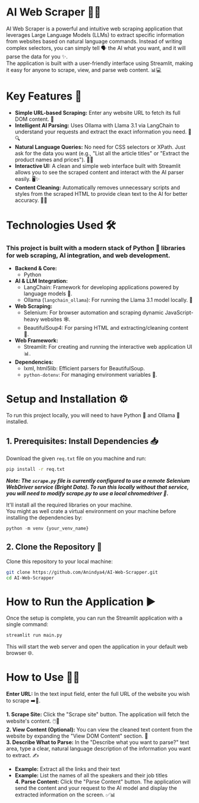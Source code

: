 # AI Web Scraper 🤖🌐

AI Web Scraper is a powerful and intuitive web scraping application that leverages Large Language Models (LLMs) to extract specific information from websites based on natural language commands. Instead of writing complex selectors, you can simply tell 🗣️ the AI what you want, and it will parse the data for you ✨.  
The application is built with a user-friendly interface using Streamlit, making it easy for anyone to scrape, view, and parse web content. 📊💻

# Key Features 🚀
* **Simple URL-based Scraping:** Enter any website URL to fetch its full DOM content. 🔗
* **Intelligent AI Parsing:** Uses Ollama with Llama 3.1 via LangChain to understand your requests and extract the exact information you need. 🧠🔍
* **Natural Language Queries:** No need for CSS selectors or XPath. Just ask for the data you want (e.g., "List all the article titles" or "Extract the product names and prices"). 💬💡
* **Interactive UI:** A clean and simple web interface built with Streamlit allows you to see the scraped content and interact with the AI parser easily. 🖥️✨
* **Content Cleaning:** Automatically removes unnecessary scripts and styles from the scraped HTML to provide clean text to the AI for better accuracy. 🧹📄

# Technologies Used 🛠️
### This project is built with a modern stack of Python 🐍 libraries for web scraping, AI integration, and web development.
* **Backend & Core:**
  * Python
* **AI & LLM Integration:**
  * LangChain: Framework for developing applications powered by language models 📖.
  * Ollama (`langchain_ollama`): For running the Llama 3.1 model locally. 🧠
* **Web Scraping:**
  * Selenium: For browser automation and scraping dynamic JavaScript-heavy websites 🕸️.
  * BeautifulSoup4: For parsing HTML and extracting/cleaning content 🍲.
* **Web Framework:**
  * Streamlit: For creating and running the interactive web application UI 📊.
* **Dependencies:**
  * lxml, html5lib: Efficient parsers for BeautifulSoup.
  * `python-dotenv`: For managing environment variables 🔑.

# Setup and Installation ⚙️
To run this project locally, you will need to have Python 🐍 and Ollama 🦙 installed.

## **1. Prerequisites: Install Dependencies 📥**

Download the given `req.txt` file on you machine and run:  
```sh
pip install -r req.txt
```
***Note: The `scrape.py` file is currently configured to use a remote Selenium WebDriver service (Bright Data). To run this locally without that service, you will need to modify scrape.py to use a local chromedriver 🔧.***

It'll install all the required libraries on your machine.  
You might as well crate a virtual environment on your machine before installing the dependencies by:

```python
python -m venv {your_venv_name}
``` 
## **2. Clone the Repository 📂**
Clone this repository to your local machine:

```bash
git clone https://github.com/Anindya4/AI-Web-Scrapper.git
cd AI-Web-Scrapper
```

# How to Run the Application ▶️
Once the setup is complete, you can run the Streamlit application with a single command:
```bash
streamlit run main.py
```
This will start the web server and open the application in your default web browser 🌐.

# How to Use 🧑‍💻
**Enter URL:** In the text input field, enter the full URL of the website you wish to scrape ➡️🔗.

**1. Scrape Site:** Click the "Scrape site" button. The application will fetch the website's content. 🖱️📄  
**2. View Content (Optional):** You can view the cleaned text content from the website by expanding the "View DOM Content" section. 👀  
**3. Describe What to Parse:** In the "Describe what you want to parse?" text area, type a clear, natural language description of the information you want to extract. ✍️  
 * **Example:** Extract all the links and their text
 * **Example:** List the names of all the speakers and their job titles  
**4. Parse Content:** Click the "Parse Content" button. The application will send the content and your request to the AI model and display the extracted information on the screen. ✅📊  











